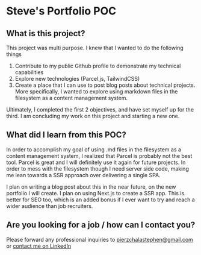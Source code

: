 # Steve's Portfolio POC

## What is this project?

This project was multi purpose. I knew that I wanted to do the following things

1. Contribute to my public Github profile to demonstrate my technical capabilities
1. Explore new technologies (Parcel.js, TailwindCSS)
1. Create a place that I can use to post blog posts about technical projects. More specifically, I wanted to explore using markdown files in the filesystem as a content management system.

Ultimately, I completed the first 2 objectives, and have set myself up for the third. I am concluding my work on this project and starting a new one.

## What did I learn from this POC?

In order to accomplish my goal of using .md files in the filesystem as a content management system, I realized that Parcel is probably not the best tool. Parcel is great and I will definitely use it again for future projects. In order to mess with the filesystem though I need server side code, making me lean towards a SSR approach over delivering a single SPA. 

I plan on writing a blog post about this in the near future, on the new portfolio I will create. I plan on using Next.js to create a SSR app. This is better for SEO too, which is an added bonus if I ever want to try and reach a wider audience than job recruiters.

## Are you looking for a job / how can I contact you?

Please forward any professional inquiries to pierzchalastephen@gmail.com or [contact me on LinkedIn](https://www.linkedin.com/in/stephen-pierzchala-26a26b171/)